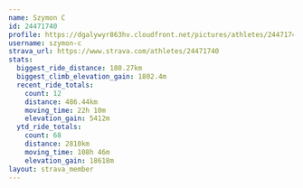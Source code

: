 ```yaml
---
name: Szymon C
id: 24471740
profile: https://dgalywyr863hv.cloudfront.net/pictures/athletes/24471740/7213253/3/large.jpg
username: szymon-c
strava_url: https://www.strava.com/athletes/24471740
stats:
  biggest_ride_distance: 180.27km
  biggest_climb_elevation_gain: 1802.4m
  recent_ride_totals:
    count: 12
    distance: 486.44km
    moving_time: 22h 10m
    elevation_gain: 5412m
  ytd_ride_totals:
    count: 68
    distance: 2810km
    moving_time: 108h 46m
    elevation_gain: 18618m
layout: strava_member
--- 
```

